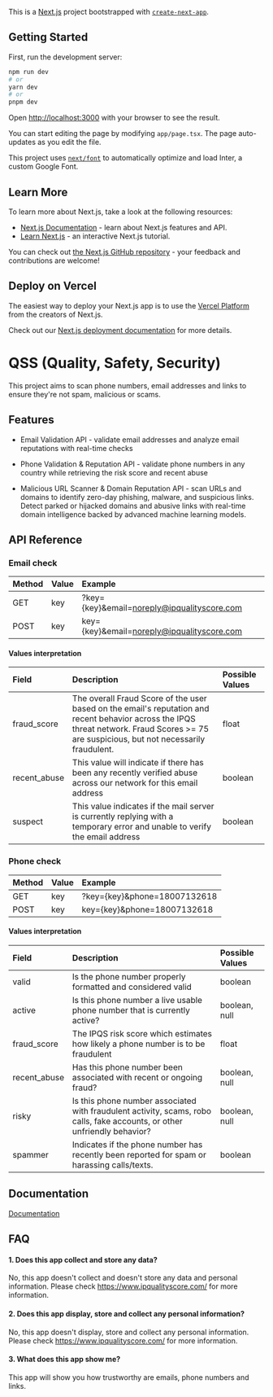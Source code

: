 This is a [Next.js](https://nextjs.org/) project bootstrapped with [`create-next-app`](https://github.com/vercel/next.js/tree/canary/packages/create-next-app).

## Getting Started

First, run the development server:

```bash
npm run dev
# or
yarn dev
# or
pnpm dev
```

Open [http://localhost:3000](http://localhost:3000) with your browser to see the result.

You can start editing the page by modifying `app/page.tsx`. The page auto-updates as you edit the file.

This project uses [`next/font`](https://nextjs.org/docs/basic-features/font-optimization) to automatically optimize and load Inter, a custom Google Font.

## Learn More

To learn more about Next.js, take a look at the following resources:

- [Next.js Documentation](https://nextjs.org/docs) - learn about Next.js features and API.
- [Learn Next.js](https://nextjs.org/learn) - an interactive Next.js tutorial.

You can check out [the Next.js GitHub repository](https://github.com/vercel/next.js/) - your feedback and contributions are welcome!

## Deploy on Vercel

The easiest way to deploy your Next.js app is to use the [Vercel Platform](https://vercel.com/new?utm_medium=default-template&filter=next.js&utm_source=create-next-app&utm_campaign=create-next-app-readme) from the creators of Next.js.

Check out our [Next.js deployment documentation](https://nextjs.org/docs/deployment) for more details.

# QSS (Quality, Safety, Security)

This project aims to scan phone numbers, email addresses and links to ensure they're not spam, malicious or scams.




## Features

- Email Validation API - validate email addresses and analyze email reputations with real-time checks

- Phone Validation & Reputation API - validate phone numbers in any country while retrieving the risk score and recent abuse


- Malicious URL Scanner & Domain Reputation API - scan URLs and domains to identify zero-day phishing, malware, and suspicious links. Detect parked or hijacked domains and abusive links with real-time domain intelligence backed by advanced machine learning models.


## API Reference

### Email check

| Method    | Value    | Example                    |
| :-------- | :------- | :------------------------- |
| GET       | key      | ?key={key}&email=noreply@ipqualityscore.com |
| POST      | key      | key={key}&email=noreply@ipqualityscore.com  |

#### Values interpretation

| Field     | Description    | Possible Values            |
| :-------- | :-------       | :------------------------- |
| fraud_score     | The overall Fraud Score of the user based on the email's reputation and recent behavior across the IPQS threat network. Fraud Scores >= 75 are suspicious, but not necessarily fraudulent.       | float |
| recent_abuse | This value will indicate if there has been any recently verified abuse across our network for this email address            | boolean  |
| suspect | This value indicates if the mail server is currently replying with a temporary error and unable to verify the email address | boolean


### Phone check 
| Method    | Value    | Example                    |
| :-------- | :------- | :------------------------- |
| GET       | key      | ?key={key}&phone=18007132618 |
| POST      | key      | key={key}&phone=18007132618  |


#### Values interpretation

| Field     | Description    | Possible Values            |
| :-------- | :-------       | :------------------------- |
| valid     | Is the phone number properly formatted and considered valid       | boolean |
| active | Is this phone number a live usable phone number that is currently active?| boolean, null
| fraud_score | The IPQS risk score which estimates how likely a phone number is to be fraudulent| float
| recent_abuse | Has this phone number been associated with recent or ongoing fraud?| boolean, null
| risky| Is this phone number associated with fraudulent activity, scams, robo calls, fake accounts, or other unfriendly behavior?| boolean, null
| spammer | Indicates if the phone number has recently been reported for spam or harassing calls/texts. | boolean





## Documentation

[Documentation](https://www.ipqualityscore.com/documentation/overview)


## FAQ

#### 1. Does this app collect and store any data?

No, this app doesn't collect and doesn't store any data and personal information. Please check https://www.ipqualityscore.com/ for more information.


#### 2. Does this app display, store and collect any personal information?

No, this app doesn't display, store and collect any personal information.
Please check https://www.ipqualityscore.com/ for more information.


#### 3. What does this app show me?

This app will show you how trustworthy are emails, phone numbers and links.
